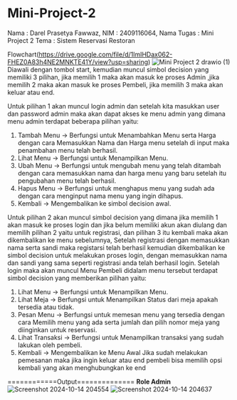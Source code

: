 # Mini-Project-2
Nama : Darel Prasetya Fawwaz, NIM : 2409116064, Nama Tugas : Mini Project 2
Tema : Sistem Reservasi Restoran

Flowchart(https://drive.google.com/file/d/1lmIHDax062-FHEZ0A83h4NE2MNKTE41Y/view?usp=sharing)
![Mini Project 2 drawio (1)](https://github.com/user-attachments/assets/5f2d08d4-b153-4a05-a5b7-af87ee910095)
Diawali dengan tombol start, kemudian muncul simbol decision yang memiliki 3 pilihan, jika memilih 1 maka akan masuk ke proses Admin ,jika memilih 2 maka akan masuk ke proses Pembeli, jika memilih 3 maka akan keluar atau end.

Untuk pilihan 1 akan muncul login admin dan setelah kita masukkan user dan password admin maka akan dapat akses ke menu admin yang dimana menu admin terdapat beberapa pilihan yaitu:
1. Tambah Menu -> Berfungsi untuk Menambahkan Menu serta Harga dengan cara Memasukkan Nama dan Harga menu setelah di input maka penambahan menu telah berhasil.
2. Lihat Menu -> Berfungsi untuk Menampilkan Menu.
3. Ubah Menu -> Berfungsi untuk mengubah menu yang telah ditambah dengan cara memasukkan nama dan harga menu yang baru setelah itu pengubahan menu telah berhasil.
4. Hapus Menu -> Berfungsi untuk menghapus menu yang sudah ada dengan cara menginput nama menu yang ingin dihapus.
5. Kembali -> Mengembalikan ke simbol decision awal.

Untuk pilihan 2 akan muncul simbol decision yang dimana jika memilih 1 akan masuk ke proses login dan jika belum memiliki akun akan diulang dan memilih pilihan 2 yaitu untuk registrasi, dan pilihan 3 itu kembali maka akan dikembalikan ke menu sebelumnya, 
Setelah registrasi dengan memasukkan nama serta sandi maka registarsi telah berhasil kemudian dikembalikan ke simbol decision untuk melakukan proses login, dengan memasukkan nama dan sandi yang sama seperti registrasi anda telah berhasil login. Setelah login maka akan muncul Menu Pembeli didalam menu tersebut terdapat simbol decision yang memberikan pilihan yaitu:
1. Lihat Menu -> Berfungsi untuk Menampilkan Menu.
2. Lihat Meja -> Berfungsi untuk Menampilkan Status dari meja apakah tersedia atau tidak.
3. Pesan Menu -> Berfungsi untuk memesan menu yang tersedia dengan cara Memilih menu yang ada serta jumlah dan pilih nomor meja yang diinginkan untuk reservasi.
4. Lihat Transaksi -> Berfungsi untuk Menampilkan transaksi yang sudah lakukan oleh pembeli.
5. Kembali -> Mengembalikan ke Menu Awal
Jika sudah melakukan pemesanan maka jika ingin keluar atau end pembeli bisa memilih opsi kembali yang akan menghubungkan ke end

============Output==============
**Role Admin**
![Screenshot 2024-10-14 204554](https://github.com/user-attachments/assets/ee3ab7ff-8390-4315-b687-b7a69120bbfc)
![Screenshot 2024-10-14 204637](https://github.com/user-attachments/assets/cfe518a4-7344-4864-9dbe-a12511b539ee)
